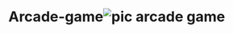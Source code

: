 
# Arcade-game![pic arcade game](https://github.com/user-attachments/assets/3d404972-e8a5-4dc2-b9e2-c0b57bb4e275)
